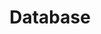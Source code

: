 ---
layout: archive
title: Database
permalink: /database/
category : "Database"
tagline: "A map for Deepspace Dreamers."
---